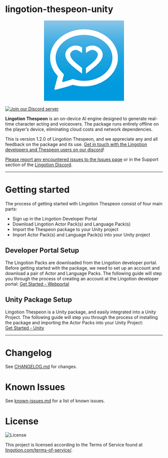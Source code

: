 # lingotion-thespeon-unity
<div align="center">

![](./Documentation~/data/lingotion_icon_ios_01_small.png)
  
</div>

<a target="_blank" href="https://discord.gg/9f2HFyu5gF"><img src="https://dcbadge.limes.pink/api/server/https://discord.gg/9f2HFyu5gF" alt="Join our Discord server" /></a>


**Lingotion Thespeon** is an on-device AI engine designed to generate real-time character acting and voiceovers.
The package runs entirely offline on the player’s device, eliminating cloud costs and network dependencies.

This is version 1.2.0 of Lingotion Thespeon, and we appreciate any and all feedback on the package and its use. [Get in touch with the Lingotion developers and Thespeon users on our discord](https://discord.gg/9f2HFyu5gF)!

[Please report any encountered issues to the Issues page](https://github.com/Lingotion/unity-package/issues) or in the Support section of the [Lingotion Discord](https://discord.gg/9f2HFyu5gF).

---
# Getting started

The process of getting started with Lingotion Thespeon consist of four main parts:
- Sign up in the Lingotion Developer Portal
- Download Lingotion Actor Pack(s) and Language Pack(s)
- Import the Thespeon package to your Unity project
- Import Actor Pack(s) and Language Pack(s) into your Unity project

## **Developer Portal Setup**  
The Lingotion Packs are downloaded from the Lingotion developer portal. Before getting started with the package, we need to set up an account and download a pair of Actor and Language Packs.
The following guide will step you through the process of creating an account at the Lingotion developer portal: 
[Get Started - Webportal](./Documentation~/get-started-webportal.md)  

## **Unity Package Setup**  
Lingotion Thespeon is a Unity package, and easily integrated into a Unity Project. The following guide will step you through the process of installing the package and importing the Actor Packs into your Unity Project:  
[Get Started - Unity](./Documentation~/get-started-unity.md)  

---

# Changelog
See [CHANGELOG.md](https://github.com/Lingotion/lingotion-thespeon-unity/blob/main/CHANGELOG.md) for changes.


# Known Issues
See [known-issues.md](./Documentation~/known-issues.md) for a list of known issues.


# License
![License](https://img.shields.io/badge/license-Custom-blue.svg)

This project is licensed according to the Terms of Service found at [lingotion.com/terms-of-service/](https://lingotion.com/terms-of-service/).

